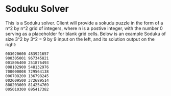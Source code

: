 # Soduku Solver
This is a Soduku solver. Client will provide a sokudu puzzle in the form of a n^2 by n^2 grid of integers, where n is a postive integer, with the number 0 serving as a placeholder for blank grid cells. Below is an example Soduku of size 3^2 by 3^2 = 9 by 9 input on the left, and its solution output on the right:
```
003020600 483921657 
900305001 967345821 
001806400 251876493 
008102900 548132976 
700000008 729564138 
006708200 136798245 
002609500 372689514 
800203009 814254769 
005010300 695417382
```